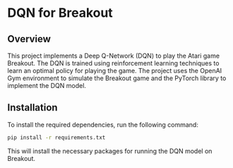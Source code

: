 # DQN for Breakout

## Overview

This project implements a Deep Q-Network (DQN) to play the Atari game Breakout. The DQN is trained using reinforcement learning techniques to learn an optimal policy for playing the game. The project uses the OpenAI Gym environment to simulate the Breakout game and the PyTorch library to implement the DQN model.

## Installation

To install the required dependencies, run the following command:

```bash
pip install -r requirements.txt
```

This will install the necessary packages for running the DQN model on Breakout.
